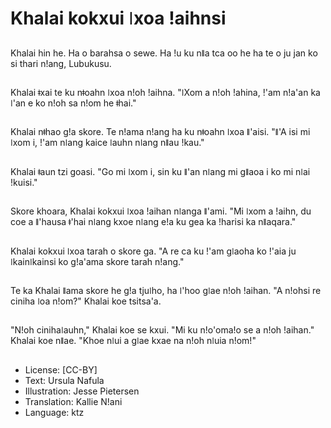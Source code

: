 # Khalai kokxui ǀxoa ǃaihnsi

##
Khalai hin he. Ha o barahsa o sewe. Ha ǃu ku nǁa tca oo he ha te o ju jan ko si thari nǃang, Lubukusu.

##
Khalai ǂxai te ku nǂoahn ǀxoa nǃoh ǃaihna. "ǀXom a nǃoh ǃahina, ǃ'am nǃa'an ka ǀ'an e ko nǃoh sa nǃom he ǂhai."

##
Khalai nǂhao gǃa skore. Te nǃama nǃang ha ku nǂoahn ǀxoa ǁ'aisi. "ǁ'A isi mi ǀxom i, ǃ'am nǀang kaice ǀauhn nǀang nǁau ǃkau."

##
Khalai ǂaun tzi goasi. "Go mi ǀxom i, sin ku ǁ'an nǀang mi gǁaoa i ko mi nǀai ǃkuisi."

##
Skore khoara, Khalai kokxui ǀxoa ǃaihan nǀanga ǁ'ami. "Mi ǀxom a ǃaihn, du coe a ǁ'hausa ǂ'hai nǀang kxoe nǀang eǃa ku gea ka ǃharisi ka nǁaqara."

##
Khalai kokxui ǀxoa tarah o skore ga. "A re ca ku ǃ'am gǀaoha ko ǃ'aia ju ǀkainǀkainsi ko gǃa'ama skore tarah nǃang."

##
Te ka Khalai ǁama skore he gǃa tjuǀho, ha ǀ'hoo gǀae nǃoh ǃaihan. "A nǃohsi re ciniha ǀoa nǃom?" Khalai koe tsitsa'a.

##
"Nǃoh cinihaǀauhn," Khalai koe se kxui. "Mi ku nǃo'omaǃo se a nǃoh ǃaihan." Khalai koe nǁae. "Khoe nǀui a gǀae kxae na nǃoh nǀuia nǃom!"

##
* License: [CC-BY]
* Text: Ursula Nafula
* Illustration: Jesse Pietersen
* Translation: Kallie N!ani
* Language: ktz
